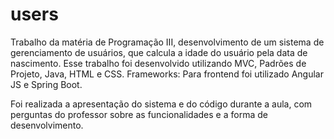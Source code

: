 # users


Trabalho da matéria de Programação III, desenvolvimento de um sistema de gerenciamento de usuários, que calcula a idade do usuário pela data de nascimento. Esse trabalho foi desenvolvido 
utilizando MVC, Padrões de Projeto, Java, HTML e CSS.
Frameworks: Para frontend foi utilizado Angular JS e Spring Boot.

Foi realizada a apresentação do sistema e do código durante a aula, com perguntas do professor sobre as funcionalidades e a forma de desenvolvimento.
